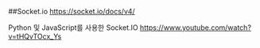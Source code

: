 ##Socket.io
https://socket.io/docs/v4/

Python 및 JavaScript를 사용한 Socket.IO
https://www.youtube.com/watch?v=tHQvTOcx_Ys
